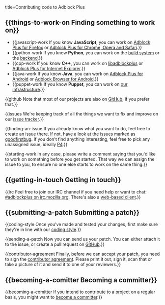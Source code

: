 title=Contributing code to Adblock Plus


## {{things-to-work-on Finding something to work on}}

* {{javascript-work If you know **JavaScript**, you can work on [Adblock Plus for Firefox](https://hg.adblockplus.org/adblockplus/) or [Adblock Plus for Chrome, Opera and Safari](https://hg.adblockplus.org/adblockpluschrome/).}}
* {{python-work If you know **Python**, you can work on the [build system](https://hg.adblockplus.org/buildtools/) or the [backend](https://hg.adblockplus.org/sitescripts/).}}
* {{cpp-work If you know **C++**, you can work on [libadblockplus](https://hg.adblockplus.org/libadblockplus/) or [Adblock Plus for Internet Explorer](https://hg.adblockplus.org/adblockplusie/).}}
* {{java-work If you know **Java**, you can work on [Adblock Plus for Android](https://hg.adblockplus.org/adblockplusandroid/) or [Adblock Browser for Android](https://bitbucket.org/adblockplus/adblockbrowser).}}
* {{puppet-work If you know **Puppet**, you can work on [our infrastructure](https://hg.adblockplus.org/infrastructure/).}}
</ul>

{{github Note that most of our projects are also on [GitHub](https://github.com/adblockplus), if you prefer that.}}

{{issues We're keeping track of all the things we want to fix and improve on our [issue tracker](https://issues.adblockplus.org).}}

{{finding-an-issue If you already know what you want to do, feel free to create an issue there. If not, have a look at the issues marked as [goodfirstbug](https://issues.adblockplus.org/report/9).
If you don't find anything interesting, feel free to pick any unassigned issue, ideally [P4](https://issues.adblockplus.org/query?priority=P4&amp;status=new&amp;status=reopened&amp;status=reviewing&amp;col=id&amp;col=summary&amp;col=status&amp;col=owner&amp;col=type&amp;col=priority&amp;col=milestone&amp;col=component&amp;order=priority).}}

{{starting-work In any case, please write a comment saying that you'd like to work on something before you get started. That way we can assign the issue to you, to ensure no one else starts to work on the same thing.}}

## {{getting-in-touch Getting in touch}}

{{irc Feel free to join our IRC channel if you need help or want to chat: [#adblockplus on irc.mozilla.org](irc://irc.mozilla.org/#adblockplus). There's also a [web-based client](http://mibbit.com/?server=irc.mozilla.org&amp;channel=%23adblockplus).}}

## {{submitting-a-patch Submitting a patch}}

{{coding-style Once you've made and tested your changes, first make sure they're in line with our [coding style](coding-style).}}

{{sending-a-patch Now you can send us your patch. You can either attach it to the issue, or create a pull request on [GitHub](https://github.com/adblockplus).}}

{{contributor-agreement Finally, before we can accept your patch, you need to sign the [contributor agreement](https://adblockplus.org/eyeo-contributor-license-agreement.pdf). Please print it out, sign it, scan that or take a picture of it and send it to one of your reviewers.}}

## {{becoming-a-comitter Becoming a committer}}

{{becoming-a-comitter If you intend to contribute to a project on a regular basis, you might want to [become a committer](committer).}}
